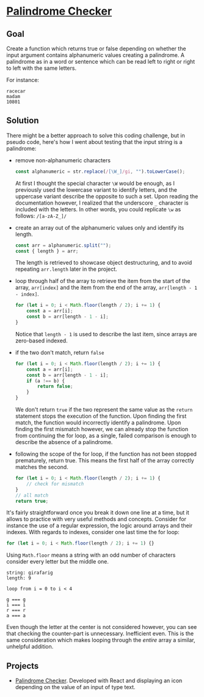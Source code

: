 # [Palindrome Checker](https://www.freecodecamp.org/learn/javascript-algorithms-and-data-structures/javascript-algorithms-and-data-structures-projects/palindrome-checker)

## Goal

Create a function which returns true or false depending on whether the input argument contains alphanumeric values creating a palindrome. A palindrome as in a word or sentence which can be read left to right or right to left with the same letters.

For instance:

```pseudo
racecar
madam
10801
```

## Solution

There might be a better approach to solve this coding challenge, but in pseudo code, here's how I went about testing that the input string is a palindrome:

-   remove non-alphanumeric characters

    ```js
    const alphanumeric = str.replace(/[\W_]/gi, "").toLowerCase();
    ```

    At first I thought the special character `\W` would be enough, as I previously used the lowercase variant to identify letters, and the uppercase variant describe the opposite to such a set. Upon reading the documentation however, I realized that the underscore `_` character is included with the letters. In other words, you could replicate `\w` as follows: `/[a-zA-Z_]/`

-   create an array out of the alphanumeric values only and identify its length.

    ```js
    const arr = alphanumeric.split("");
    const { length } = arr;
    ```

    The length is retrieved to showcase object destructuring, and to avoid repeating `arr.length` later in the project.

-   loop through half of the array to retrieve the item from the start of the array, `arr[index]` and the item from the end of the array, `arr[length - 1 - index]`.

    ```js
    for (let i = 0; i < Math.floor(length / 2); i += 1) {
        const a = arr[i];
        const b = arr[length - 1 - i];
    }
    ```

    Notice that `length - 1` is used to describe the last item, since arrays are zero-based indexed.

-   if the two don't match, return `false`

    ```js
    for (let i = 0; i < Math.floor(length / 2); i += 1) {
        const a = arr[i];
        const b = arr[length - 1 - i];
        if (a !== b) {
            return false;
        }
    }
    ```

    We don't return `true` if the two represent the same value as the `return` statement stops the execution of the function. Upon finding the first match, the function would incorrectly identify a palindrome. Upon finding the first mismatch however, we can already stop the function from continuing the for loop, as a single, failed comparison is enough to describe the absence of a palindrome.

-   following the scope of the for loop, if the function has not been stopped prematurely, return true. This means the first half of the array correctly matches the second.

    ```js
    for (let i = 0; i < Math.floor(length / 2); i += 1) {
        // check for mismatch
    }
    // all match
    return true;
    ```

It's fairly straightforward once you break it down one line at a time, but it allows to practice with very useful methods and concepts. Consider for instance the use of a regular expression, the logic around arrays and their indexes. With regards to indexes, consider one last time the for loop:

```js
for (let i = 0; i < Math.floor(length / 2); i += 1) {}
```

Using `Math.floor` means a string with an odd number of characters consider every letter but the middle one.

```pseudo
string: girafarig
length: 9

loop from i = 0 to i < 4

g === g
i === i
r === r
a === a
```

Even though the letter at the center is not considered however, you can see that checking the counter-part is unnecessary. Inefficient even. This is the same consideration which makes looping through the _entire_ array a similar, unhelpful addition.

## Projects

-   [Palindrome Checker](https://codepen.io/borntofrappe/full/GRgjxYo). Developed with React and displaying an icon depending on the value of an input of type text.
